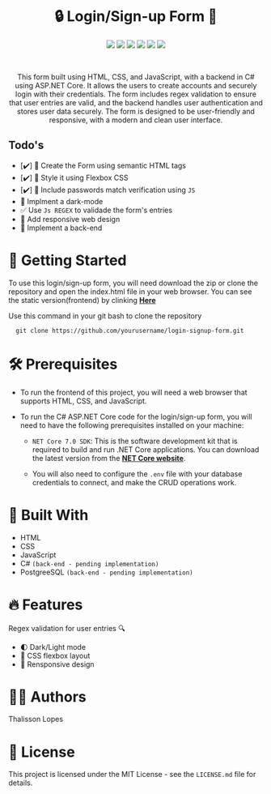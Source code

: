 <h1 align="center">🔒 Login/Sign-up Form 📝</h1>

<p align="center">
  <img src="https://img.shields.io/badge/HTML-5.0-yellow.svg">
  <img src="https://img.shields.io/badge/CSS-3.0-green.svg">
  <img src="https://img.shields.io/badge/JavaScript-ES6-red.svg">
  <img src="https://img.shields.io/badge/C%23-pending-lightgrey.svg">
  <img src="https://img.shields.io/badge/Asp.Net-pending-lightgrey.svg" >
  <img src="https://img.shields.io/badge/license-MIT-blue.svg">
</p>
<br>
<p align="center">This form built using HTML, CSS, and JavaScript, with a backend in C# using ASP.NET Core. It allows the users to create accounts and securely login with their credentials. The form includes regex validation to ensure that user entries are valid, and the backend handles user authentication and stores user data securely. The form is designed to be user-friendly and responsive, with a modern and clean user interface.
</p>


## Todo's

- [:heavy_check_mark:] :page_facing_up: Create the Form using semantic HTML tags 
- [:heavy_check_mark:] :lips: Style it using Flexbox CSS
- [:heavy_check_mark:] :key: Include passwords match verification using `JS`
- :crescent_moon: Implment a dark-mode
- :white_check_mark: Use `Js REGEX` to validade the form's entries
- :iphone: Add responsive web design
- :file_folder: Implement a back-end

# 🚀 Getting Started
To use this login/sign-up form, you will need download the zip or clone the repository and open the index.html file in your web browser.
You can see the static version(frontend) by clinking [**Here**](https://tas48.github.io/login-form/)


Use this command in your git bash to clone the repository 
``` 	
  git clone https://github.com/yourusername/login-signup-form.git
```

# 🛠️ Prerequisites
- To run the frontend of this project, you will need a web browser that supports HTML, CSS, and JavaScript. 
- To run the C# ASP.NET Core code for the login/sign-up form, you will need to have the following prerequisites installed on your machine:

    - `NET Core 7.0 SDK`: This is the software development kit that is required to build and run .NET Core applications. You can download the latest version from the [**NET Core website**](https://dotnet.microsoft.com/en-us/download).

    -  You will also need to configure the `.env` file with your database credentials to connect, and make the CRUD operations work. 

# 🧰 Built With
- HTML
- CSS
- JavaScript
- C# `(back-end - pending implementation)`
- PostgreeSQL `(back-end - pending implementation)`

# 🔥 Features
Regex validation for user entries 🔍
- 🌓 Dark/Light mode 
- 🎨 CSS flexbox layout 
- :iphone: Rensponsive design

# 👨‍💻 Authors
Thalisson Lopes

# 📝 License
This project is licensed under the MIT License - see the `LICENSE.md` file for details.